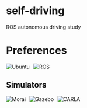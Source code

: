 # self-driving
ROS autonomous driving study

# Preferences
<div style="display: flex; gap: 10px;">
  <img alt="Ubuntu" src ="https://img.shields.io/badge/Ubuntu-18.04-orange?logo=Ubuntu&Ubuntu-18.04"/>
  <img alt="ROS" src="https://img.shields.io/badge/ROS-Melodic-blue?logo=ROS&ROS=Melodic">
</div>

## Simulators
<div style="display: flex; gap: 10px;">
  <img alt="Morai" src="https://img.shields.io/badge/Morai-Simulator-blue?logo=Morai&color=blue">
  <img alt="Gazebo" src="https://img.shields.io/badge/Gazebo-Simulator-orange?logo=Gazebo&logoColor=white">
  <img alt="CARLA" src="https://img.shields.io/badge/CARLA-Simulator-green?color=green">
</div>
